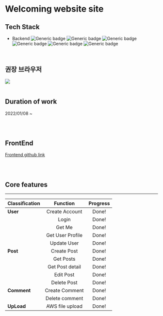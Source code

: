 # Welcoming website site

## Tech Stack

- Backend
  ![Generic badge](https://img.shields.io/badge/typescript-4.3.5-3178C6.svg) ![Generic badge](https://img.shields.io/badge/nestjs-8.0.0-E0234E.svg) ![Generic badge](https://img.shields.io/badge/apollo-2.25.2-311C87.svg) ![Generic badge](https://img.shields.io/badge/graphql-15.5.1-E434AA.svg) ![Generic badge](https://img.shields.io/badge/typeorm-0.2.36-FFAC00.svg) ![Generic badge](https://img.shields.io/badge/aws_sdk-2.966.0-EB5F06.svg)


<br>

## 권장 브라우저

<img src="https://img.shields.io/badge/GoogleChrome-4285F4?style=flat-square&logo=GoogleChrome&logoColor=white"/>

<br>
<br>

## Duration of work
2022/01/08 ~ 


<br>
<br>

## FrontEnd
[Frontend github link](https://github.com/Jetty2020/welcoming-frontend)


<br>
<br>

## Core features

---

| Classification |      Function      | Progress |
| :------------- | :----------------: | :------: |
| **User**       |   Create Account   |  Done!   |
|                |       Login        |  Done!   |
|                |       Get Me       |  Done!   |
|                |  Get User Profile  |  Done!   |
|                |    Update User     |  Done!   |
| **Post**       |    Create Post     |  Done!   |
|                |     Get Posts      |  Done!   |
|                |  Get Post detail   |  Done!   |
|                |     Edit Post      |  Done!   |
|                |    Delete Post     |  Done!   |
| **Comment**    |   Create Comment   |  Done!   |
|                |   Delete comment   |  Done!   |
| **UpLoad**     |  AWS file upload   |  Done!   |
